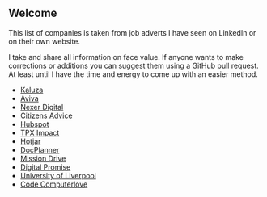 ## Welcome

This list of companies is taken from job adverts I have seen on LinkedIn or on their own website.

I take and share all information on face value. If anyone wants to make corrections or additions you can suggest them using a GitHub pull request. At least until I have the time and energy to come up with an easier method.


- [Kaluza](https://careers.kaluza.com/open-jobs) 
- [Aviva](https://careers.aviva.co.uk/apply/?perPage=20&page=1)
- [Nexer Digital](https://www.nexerdigital.com/news-and-thoughts/?tag=jobs#articles)
- [Citizens Advice](https://www.jobtrain.co.uk/citizensadvice/)
- [Hubspot](https://www.hubspot.com/careers/jobs?hubs_signup-url=www.hubspot.com/careers&hubs_signup-cta=careers-homepage-hero&page=1)
- [TPX Impact](https://careers.tpximpact.com/vacancies/vacancy-search-results.aspx)
- [Hotjar](https://careers.hotjar.com/)
- [DocPlanner](https://www.docplanner.com/career)
- [Mission Drive](https://www.missiondrive.io/the-mission-log/tag/jobs?hsLang=en)
- [Digital Promise](https://digitalpromise.org/about/jobs/)
- [University of Liverpool](https://www.liverpool.ac.uk/working/jobvacancies/)
- [Code Computerlove](https://www.codecomputerlove.com/careers/)
